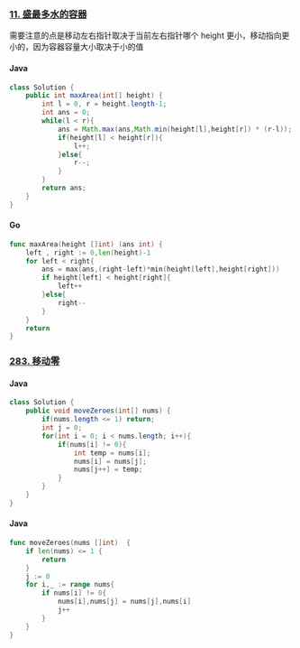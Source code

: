 ### [11. 盛最多水的容器](https://leetcode.cn/problems/container-with-most-water/)
需要注意的点是移动左右指针取决于当前左右指针哪个 height 更小，移动指向更小的，因为容器容量大小取决于小的值
<!-- tabs:start -->
#### **Java**
```java
class Solution {
    public int maxArea(int[] height) {
        int l = 0, r = height.length-1;
        int ans = 0;
        while(l < r){
            ans = Math.max(ans,Math.min(height[l],height[r]) * (r-l));
            if(height[l] < height[r]){
                l++;
            }else{
                r--;
            }
        }
        return ans;
    }
}
```
#### **Go**
```go
func maxArea(height []int) (ans int) {
    left , right := 0,len(height)-1
    for left < right{
        ans = max(ans,(right-left)*min(height[left],height[right]))
        if height[left] < height[right]{
            left++
        }else{
            right--
        }
    }
    return
}
```
<!-- tabs:end -->

### [283. 移动零](https://leetcode.cn/problems/move-zeroes/)
<!-- tabs:start -->
#### **Java**
```java
class Solution {
    public void moveZeroes(int[] nums) {
        if(nums.length <= 1) return;
        int j = 0;
        for(int i = 0; i < nums.length; i++){
            if(nums[i] != 0){
                int temp = nums[i];
                nums[i] = nums[j];
                nums[j++] = temp;
            }
        }
    }
}
```
#### **Java**
```go
func moveZeroes(nums []int)  {
    if len(nums) <= 1 {
        return
    }
    j := 0
    for i,_ := range nums{
        if nums[i] != 0{
            nums[i],nums[j] = nums[j],nums[i]
            j++
        }
    }
}
```
<!-- tabs:end -->
